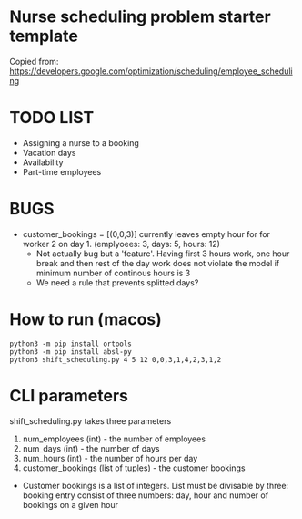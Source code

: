 # Nurse scheduling problem starter template

Copied from: https://developers.google.com/optimization/scheduling/employee_scheduling

# TODO LIST
- Assigning a nurse to a booking
- Vacation days
- Availability
- Part-time employees

# BUGS
- customer_bookings = [(0,0,3)] currently leaves empty hour for for worker 2 on day 1. (emplyoees: 3, days: 5, hours: 12)
  - Not actually bug but a 'feature'. Having first 3 hours work, one hour break and then rest of the day work does not violate the model if minimum number of
  continous hours is 3
  - We need a rule that prevents splitted days?

# How to run (macos)
```
python3 -m pip install ortools
python3 -m pip install absl-py
python3 shift_scheduling.py 4 5 12 0,0,3,1,4,2,3,1,2
```

# CLI parameters
shift_scheduling.py takes three parameters
1. num_employees (int) - the number of employees
2. num_days (int) - the number of days
3. num_hours (int) - the number of hours per day
4. customer_bookings (list of tuples) - the customer bookings
  - Customer bookings is a list of integers. List must be divisable by three: booking entry consist of three numbers: day, hour and number of bookings on a given hour 

